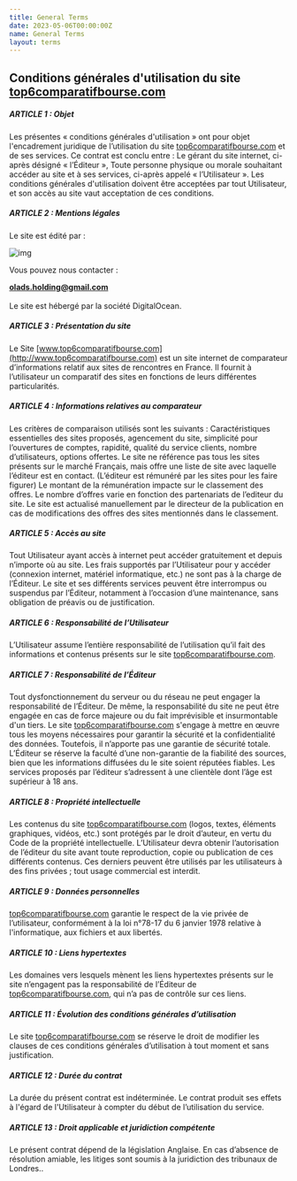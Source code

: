 ```yaml
---
title: General Terms
date: 2023-05-06T00:00:00Z
name: General Terms
layout: terms
---
```

## **Conditions générales d'utilisation du site [top6comparatifbourse.com](http://top6comparatifbourse.com)**

##### **ARTICLE 1 : Objet**

Les présentes « conditions générales d'utilisation » ont pour objet l'encadrement juridique de l’utilisation du site [top6comparatifbourse.com](http://top6comparatifbourse.com) et de ses services. Ce contrat est conclu entre : Le gérant du site internet, ci-après désigné « l’Éditeur », Toute personne physique ou morale souhaitant accéder au site et à ses services, ci-après appelé « l’Utilisateur ». Les conditions générales d'utilisation doivent être acceptées par tout Utilisateur, et son accès au site vaut acceptation de ces conditions.

##### **ARTICLE 2 : Mentions légales**

Le site est édité par :

![img](/assets/images/company.jpeg)

Vous pouvez nous contacter :

**olads.holding@gmail.com**<br><br>Le site est hébergé par la société DigitalOcean.

##### **ARTICLE 3 : Présentation du site**

Le Site [www.top6comparatifbourse.com](http://www.top6comparatifbourse.com) est un site internet de comparateur d’informations relatif aux sites de rencontres en France. Il fournit à l’utilisateur un comparatif des sites en fonctions de leurs différentes particularités.

##### **ARTICLE 4 : Informations relatives au comparateur**

Les critères de comparaison utilisés sont les suivants : Caractéristiques essentielles des sites proposés, agencement du site, simplicité pour l’ouvertures de comptes, rapidité, qualité du service clients, nombre d’utilisateurs, options offertes. Le site ne référence pas tous les sites présents sur le marché Français, mais offre une liste de site avec laquelle l’éditeur est en contact. (L’éditeur est rémunéré par les sites pour les faire figurer) Le montant de la rémunération impacte sur le classement des offres. Le nombre d’offres varie en fonction des partenariats de l’editeur du site. Le site est actualisé manuellement par le directeur de la publication en cas de modifications des offres des sites mentionnés dans le classement.

##### **ARTICLE 5 : Accès au site**

Tout Utilisateur ayant accès à internet peut accéder gratuitement et depuis n’importe où au site. Les frais supportés par l’Utilisateur pour y accéder (connexion internet, matériel informatique, etc.) ne sont pas à la charge de l’Éditeur. Le site et ses différents services peuvent être interrompus ou suspendus par l’Éditeur, notamment à l’occasion d’une maintenance, sans obligation de préavis ou de justification.

##### **ARTICLE 6 : Responsabilité de l’Utilisateur**

L’Utilisateur assume l’entière responsabilité de l’utilisation qu’il fait des informations et contenus présents sur le site [top6comparatifbourse.com](http://top6comparatifbourse.com).

##### **ARTICLE 7 : Responsabilité de l’Éditeur**

Tout dysfonctionnement du serveur ou du réseau ne peut engager la responsabilité de l’Éditeur. De même, la responsabilité du site ne peut être engagée en cas de force majeure ou du fait imprévisible et insurmontable d'un tiers. Le site [top6comparatifbourse.com](http://top6comparatifbourse.com) s'engage à mettre en œuvre tous les moyens nécessaires pour garantir la sécurité et la confidentialité des données. Toutefois, il n’apporte pas une garantie de sécurité totale. L’Éditeur se réserve la faculté d’une non-garantie de la fiabilité des sources, bien que les informations diffusées du le site soient réputées fiables. Les services proposés par l’éditeur s’adressent à une clientèle dont l’âge est supérieur à 18 ans.

##### **ARTICLE 8 : Propriété intellectuelle**

Les contenus du site [top6comparatifbourse.com](http://top6comparatifbourse.com) (logos, textes, éléments graphiques, vidéos, etc.) sont protégés par le droit d’auteur, en vertu du Code de la propriété intellectuelle. L’Utilisateur devra obtenir l’autorisation de l’éditeur du site avant toute reproduction, copie ou publication de ces différents contenus. Ces derniers peuvent être utilisés par les utilisateurs à des fins privées ; tout usage commercial est interdit.

##### **ARTICLE 9 : Données personnelles**

[top6comparatifbourse.com](http://top6comparatifbourse.com) garantie le respect de la vie privée de l’utilisateur, conformément à la loi n°78-17 du 6 janvier 1978 relative à l'informatique, aux fichiers et aux libertés.

##### **ARTICLE 10 : Liens hypertextes**

Les domaines vers lesquels mènent les liens hypertextes présents sur le site n’engagent pas la responsabilité de l’Éditeur de [top6comparatifbourse.com](http://top6comparatifbourse.com), qui n’a pas de contrôle sur ces liens.

##### **ARTICLE 11 : Évolution des conditions générales d’utilisation**

Le site [top6comparatifbourse.com](http://top6comparatifbourse.com) se réserve le droit de modifier les clauses de ces conditions générales d’utilisation à tout moment et sans justification.

##### **ARTICLE 12 : Durée du contrat**

La durée du présent contrat est indéterminée. Le contrat produit ses effets à l'égard de l'Utilisateur à compter du début de l’utilisation du service.

##### **ARTICLE 13 : Droit applicable et juridiction compétente**

Le présent contrat dépend de la législation Anglaise. En cas d’absence de résolution amiable, les litiges sont soumis à la juridiction des tribunaux de Londres..